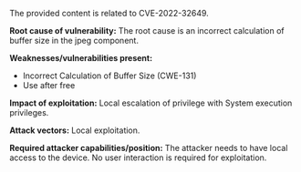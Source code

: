 The provided content is related to CVE-2022-32649.

**Root cause of vulnerability:**
The root cause is an incorrect calculation of buffer size in the jpeg component.

**Weaknesses/vulnerabilities present:**
- Incorrect Calculation of Buffer Size (CWE-131)
- Use after free

**Impact of exploitation:**
Local escalation of privilege with System execution privileges.

**Attack vectors:**
Local exploitation.

**Required attacker capabilities/position:**
The attacker needs to have local access to the device. No user interaction is required for exploitation.